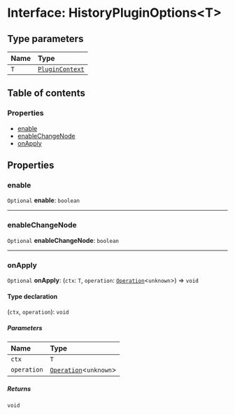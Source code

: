 # Interface: HistoryPluginOptions\<T>

## Type parameters

| Name | Type |
| :------ | :------ |
| `T` | [`PluginContext`](/auto-docs/free-layout-editor/variables/PluginContext-1.md) |

## Table of contents

### Properties

* [enable](/auto-docs/free-layout-editor/interfaces/HistoryPluginOptions.md#enable)
* [enableChangeNode](/auto-docs/free-layout-editor/interfaces/HistoryPluginOptions.md#enablechangenode)
* [onApply](/auto-docs/free-layout-editor/interfaces/HistoryPluginOptions.md#onapply)

## Properties

### enable

`Optional` **enable**: `boolean`

***

### enableChangeNode

`Optional` **enableChangeNode**: `boolean`

***

### onApply

`Optional` **onApply**: (`ctx`: `T`, `operation`: [`Operation`](/auto-docs/free-layout-editor/interfaces/Operation.md)<`unknown`>) => `void`

#### Type declaration

(`ctx`, `operation`): `void`

##### Parameters

| Name | Type |
| :------ | :------ |
| `ctx` | `T` |
| `operation` | [`Operation`](/auto-docs/free-layout-editor/interfaces/Operation.md)<`unknown`> |

##### Returns

`void`
